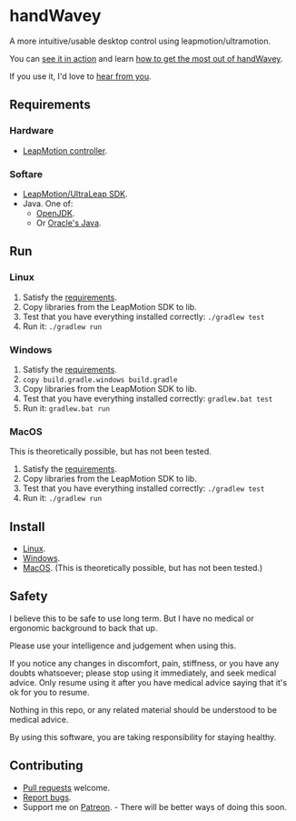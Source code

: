 # handWavey

A more intuitive/usable desktop control using leapmotion/ultramotion.

You can [see it in action](https://youtu.be/kCbar8w3Pws) and learn [how to get the most out of handWavey](https://www.patreon.com/posts/64861611).

If you use it, I'd love to [hear from you](https://github.com/ksandom/handWavey/issues/4).

## Requirements

### Hardware 

* [LeapMotion controller](https://www.ultraleap.com/product/leap-motion-controller/#pricingandlicensing).

### Softare

* [LeapMotion/UltraLeap SDK](https://github.com/ksandom/installUltraleap).
* Java. One of:
    * [OpenJDK](https://openjdk.java.net/install/).
    * Or [Oracle's Java](https://www.oracle.com/java/technologies/downloads/).

## Run

### Linux

1. Satisfy the [requirements](#Requirements).
1. Copy libraries from the LeapMotion SDK to lib.
1. Test that you have everything installed correctly:
   `./gradlew test`
1. Run it:
   `./gradlew run`

### Windows

1. Satisfy the [requirements](#Requirements).
1. `copy build.gradle.windows build.gradle`
1. Copy libraries from the LeapMotion SDK to lib.
1. Test that you have everything installed correctly:
   `gradlew.bat test`
1. Run it:
   `gradlew.bat run`

### MacOS

This is theoretically possible, but has not been tested.

1. Satisfy the [requirements](#Requirements).
1. Copy libraries from the LeapMotion SDK to lib.
1. Test that you have everything installed correctly:
   `./gradlew test`
1. Run it:
   `./gradlew run`

## Install

* [Linux](blob/main/docs/user/install/installOnLinux.md).
* [Windows](blob/main/docs/user/install/installOnWindows.md).
* [MacOS](blob/main/docs/user/install/installOnMacOS.md). (This is theoretically possible, but has not been tested.)

## Safety

I believe this to be safe to use long term. But I have no medical or ergonomic background to back that up.

Please use your intelligence and judgement when using this.

If you notice any changes in discomfort, pain, stiffness, or you have any doubts whatsoever; please stop using it immediately, and seek medical advice. Only resume using it after you have medical advice saying that it's ok for you to resume.

Nothing in this repo, or any related material should be understood to be medical advice.

By using this software, you are taking responsibility for staying healthy.

## Contributing

* [Pull requests](https://github.com/ksandom/handWavey/pulls) welcome.
* [Report bugs](https://github.com/ksandom/handWavey/issues).
* Support me on [Patreon](https://www.patreon.com/randomksandom). - There will be better ways of doing this soon.
